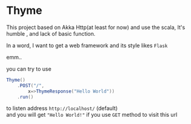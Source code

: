 # Thyme


This project based on Akka Http(at least for now) and use the scala,
It's humble , and lack of basic function. 

In a word, I want to get a web framework and its style likes `Flask`

emm..

you can try to use

```scala
Thyme()
    .POST("/",
        x=>ThymeResponse("Hello World"))
    .run()
```

to listen address `http://localhost/` (default)   
and you will get `"Hello World!"` if you use `GET` method to
visit this url